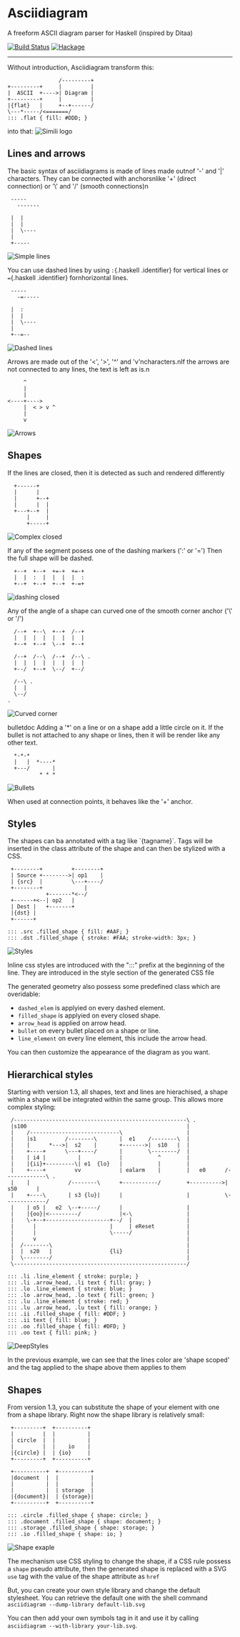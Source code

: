 Asciidiagram
============

A freeform ASCII diagram parser for Haskell (inspired by Ditaa)

[![Build Status](https://travis-ci.org/Twinside/asciidiagram.png?branch=master)](https://travis-ci.org/Twinside/asciidiagram)
[![Hackage](https://img.shields.io/hackage/v/asciidiagram.svg)](http://hackage.haskell.org/package/asciidiagram)

---

Without introduction, Asciidiagram transform this:

                    /---------+
    +---------+     |         |
    |  ASCII  +---->| Diagram |
    +---------+     |         |
    |{flat}   |     +--+------/
    \---*-----/<=======/
    ::: .flat { fill: #DDD; }

into that:
![Simili logo](../master/docimages/baseExample.png?raw=true "docimages/baseExample.svg")

Lines and arrows
----------------

The basic syntax of asciidiagrams is made of lines made
outnof '-' and '|' characters. They can be connected with anchorsnlike
'+' (direct connection) or '\\' and '/' (smooth connections)n

     -----       
       -------   
                 
     |  |        
     |  |        
     |  \----    
     |           
     +-----      

![Simple lines](../master/docimages/simple_lines.png?raw=true "docimages/simple_lines.svg")

You can use dashed lines by using `:`{.haskell .identifier} for vertical
lines or `=`{.haskell .identifier} fornhorizontal lines.

     -----       
       -=-----   
                 
     |  :        
     |  |        
     |  \----    
     |           
     +--=--      

![Dashed lines](../master/docimages/dashed_lines.png?raw=true "docimages/dashed_lines.svg")

Arrows are made out of the '\<', '\>', '\^' and 'v'ncharacters.nIf the
arrows are not connected to any lines, the text is left as is.n

         ^
         |
         |
    <----+---->
         |  < > v ^
         |
         v

![Arrows](../master/docimages/arrows.png?raw=true "docimages/arrows.svg")

Shapes
------

If the lines are closed, then it is detected as such and
rendered differently

      +------+
      |      |
      |      +--+
      |      |  |
      +---+--+  |
          |     |
          +-----+

![Complex closed](../master/docimages/complexClosed.png?raw=true "docimages/complexClosed.svg")

If any of the segment posess one of the dashing markers (':' or '=')
Then the full shape will be dashed.

      +--+  +--+  +=-+  +=-+
      |  |  :  |  |  |  |  :
      +--+  +--+  +--+  +-=+

![dashing closed](../master/docimages/dashingClosed.png?raw=true "docimages/dashingClosed.svg")

Any of the angle of a shape can curved one of the smooth corner anchor
('\\' or '/')

      /--+  +--\  +--+  /--+
      |  |  |  |  |  |  |  |
      +--+  +--+  \--+  +--+

      /--+  /--\  /--+  /--\ .
      |  |  |  |  |  |  |  |
      +--/  +--+  \--/  +--/

      /--\ .
      |  |
      \--/
    .

![Curved corner](../master/docimages/curvedCorner.png?raw=true "docimages/curvedCorner.svg")

bulletdoc Adding a '\*' on a line or on a shape add a little circle on
it. If the bullet is not attached to any shape or lines, then it will be
render like any other text.

      *-*-*
      |   |  *----*
      +---/       |
              * * *

![Bullets](../master/docimages/bulletTest.png?raw=true "docimages/bulletTest.svg")

When used at connection points, it behaves like the '+' anchor.

Styles
------

The shapes can ba annotated with a tag like \`{tagname}\`.
Tags will be inserted in the class attribute of the shape and can then
be stylized with a CSS.

     +--------+         +--------+
     | Source +-------->| op1    |
     | {src}  |         \---+----/
     +--------+             |
                +-------*<--/
     +------+<--| op2   |
     | Dest |   +-------+
     |{dst} |
     +------+

    ::: .src .filled_shape { fill: #AAF; }
    ::: .dst .filled_shape { stroke: #FAA; stroke-width: 3px; }

![Styles](../master/docimages/styleExample.png?raw=true "docimages/styleExample.svg")

Inline css styles are introduced with the ":::" prefix at the beginning
of the line. They are introduced in the style section of the generated
CSS file

The generated geometry also possess some predefined class which are
overidable:

 * `dashed_elem` is applyied on every dashed element.
 * `filled_shape` is applyied on every closed shape.
 * `arrow_head` is applied on arrow head.
 * `bullet` on every bullet placed on a shape or line.
 * `line_element` on every line element, this include the arrow head.

You can then customize the appearance of the diagram as you want.

Hierarchical styles
-------------------
Starting with version 1.3, all shapes, text and lines are hierachised, a shape
within a shape will be integrated within the same group. This allows more
complex styling: 


     /------------------------------------------------------\ .
     |s100                                                  |
     |    /----------------------------\                    |
     |    |s1         /--------\       |  e1    /--------\  |
     |    |      *--->|  s2    |       +------->|  s10   |  |
     |    +----+      \---+----/       |        \--------/  |
     |    | i4 |          |            |           ^        |
     |    |{ii}+---------\| e1  {lo}   |           |        |
     |    +----+         vv            | ealarm    |        |   e0      /-------------\ .
     |    |            /--------\      +-----------/        +---------->|    s50      |
     |    +----\       | s3 {lu}|      |                    |           \-------------/
     |    | o5 |   e2  \--+-----/      |                    |
     |    |{oo}|<---------/            |<-\                 |
     |    \-+--+--------------------+--/  |                 |
     |      |                       |     | eReset          |
     |      |                       \-----/                 |
     |      v                                               |
     |  /--------\                                          |
     |  |  s20   |                  {li}                    |
     |  \--------/                                          |
     \------------------------------------------------------/
    
    ::: .li .line_element { stroke: purple; }
    ::: .li .arrow_head, .li text { fill: gray; }
    ::: .lo .line_element { stroke: blue; }
    ::: .lo .arrow_head, .lo text { fill: green; }
    ::: .lu .line_element { stroke: red; }
    ::: .lu .arrow_head, .lu text { fill: orange; }
    ::: .ii .filled_shape { fill: #DDF; }
    ::: .ii text { fill: blue; }
    ::: .oo .filled_shape { fill: #DFD; }
    ::: .oo text { fill: pink; }

![DeepStyles](../master/docimages/deepStyleExample.png?raw=true "docimages/deepStyleExample.svg")

In the previous example, we can see that the lines color are 'shape scoped' and
the tag applied to the shape above them applies to them

Shapes
------
From version 1.3, you can substitute the shape of your element with one from a
shape library. Right now the shape library is relatively small:

     +---------+  +----------+
     |         |  |          |
     | circle  |  |          |
     |         |  |    io    |
     |{circle} |  | {io}     |
     +---------+  +----------+
    
     +----------+  +----------+
     |document  |  |          |
     |          |  |          |
     |          |  | storage  |
     |{document}|  | {storage}|
     +----------+  +----------+
    
    ::: .circle .filled_shape { shape: circle; }
    ::: .document .filled_shape { shape: document; }
    ::: .storage .filled_shape { shape: storage; }
    ::: .io .filled_shape { shape: io; }

![Shape exaple](../master/docimages/shapeExample.png?raw=true "docimages/shapeExample.svg")

The mechanism use CSS styling to change the shape, if a CSS rule possess a
`shape` pseudo attribute, then the generated shape is replaced with a SVG `use`
tag with the value of the shape attribute as `href`

But, you can create your own style library and change the default stylesheet.
You can retrieve the default one with the shell command `asciidiagram
--dump-library default-lib.svg`

You can then add your own symbols tag in it and use it by calling `asciidiagram
--with-library your-lib.svg`.

